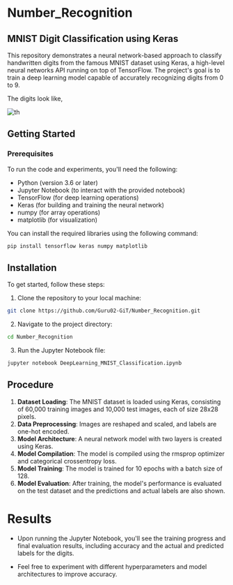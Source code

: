# Number_Recognition
## MNIST Digit Classification using Keras
This repository demonstrates a neural network-based approach to classify handwritten digits from the famous MNIST dataset using Keras, a high-level neural networks API running on top of TensorFlow. The project's goal is to train a deep learning model capable of accurately recognizing digits from 0 to 9.   

The digits look like,

![th](https://github.com/Guru02-GiT/Number_Recognition/assets/80115003/c3964b03-4e3e-4345-96be-b14133919e48)

## Getting Started
### Prerequisites
To run the code and experiments, you'll need the following:

  - Python (version 3.6 or later)    
  - Jupyter Notebook (to interact with the provided notebook)  
  - TensorFlow (for deep learning operations)   
  - Keras (for building and training the neural network)   
  - numpy (for array operations)   
  - matplotlib (for visualization)

You can install the required libraries using the following command:   
 ```bash
pip install tensorflow keras numpy matplotlib
```
## Installation
To get started, follow these steps:   
  1. Clone the repository to your local machine:
```bash
git clone https://github.com/Guru02-GiT/Number_Recognition.git
```
  2. Navigate to the project directory:
```bash
cd Number_Recognition
```
  3. Run the Jupyter Notebook file:
```bash
jupyter notebook DeepLearning_MNIST_Classification.ipynb
```
## Procedure 
1. **Dataset Loading**: The MNIST dataset is loaded using Keras, consisting of 60,000 training images and 10,000 test images, each of size 28x28 pixels.  
2. **Data Preprocessing**: Images are reshaped and scaled, and labels are one-hot encoded.  
3. **Model Architecture**: A neural network model with two layers is created using Keras.   
4. **Model Compilation**: The model is compiled using the rmsprop optimizer and categorical crossentropy loss.   
5. **Model Training**: The model is trained for 10 epochs with a batch size of 128.   
6. **Model Evaluation**: After training, the model's performance is evaluated on the test dataset and the predictions and actual labels are also shown.

# Results
  - Upon running the Jupyter Notebook, you'll see the training progress and final evaluation results, including accuracy and the actual and predicted labels for the digits.
    
  - Feel free to experiment with different hyperparameters and model architectures to improve accuracy.
